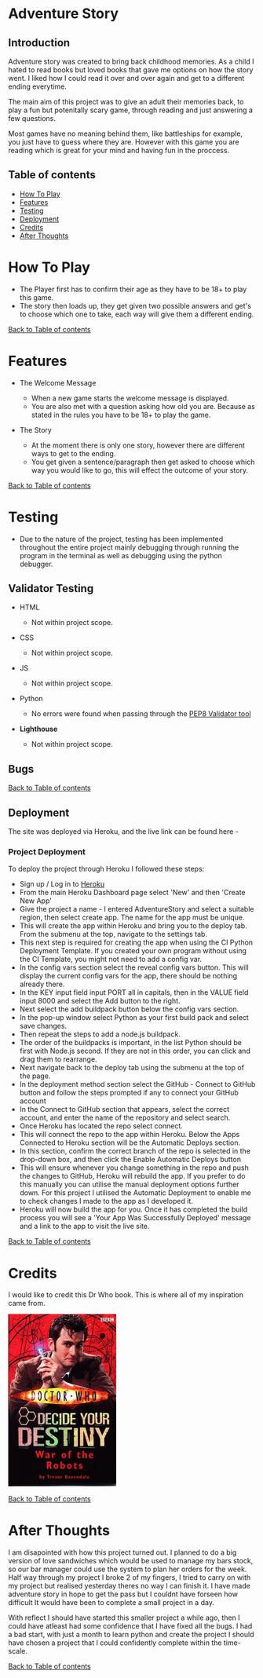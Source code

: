 # Adventure Story

## Introduction 

Adventure story was created to bring back childhood memories. As a child I hated to read books but loved books that gave me options on how the story went. I liked how I could read it over and over again and get to a different ending everytime.

The main aim of this project was to give an adult their memories back, to play a fun but potenitally scary game, through reading and just answering a few questions.

Most games have no meaning behind them, like battleships for example, you just have to guess where they are. However with this game you are reading which is great for your mind and having fun in the proccess.

## Table of contents
* [How To Play](#How_To_Play)
* [Features](#Features)
* [Testing](#Testing)
* [Deployment](#Deployment)
* [Credits](#Credits)
* [After Thoughts](#After_Thoughts)

# How To Play

- The Player first has to confirm their age as they have to be 18+ to play this game.
- The story then loads up, they get given two possible answers and get's to choose which one to take, each way will give them a different ending.


[Back to Table of contents](#table-of-contents)

# Features
- The Welcome Message
    - When a new game starts the welcome message is displayed.
    - You are also met with a question asking how old you are. Because as stated in the rules you have to be 18+ to play the game.

- The Story
    - At the moment there is only one story, however there are different ways to get to the ending.
    - You get given a sentence/paragraph then get asked to choose which way you would like to go, this will effect the outcome of your story.

[Back to Table of contents](#table-of-contents)

# Testing
- Due to the nature of the project, testing has been implemented throughout the entire project mainly debugging through running the program in the terminal as well as debugging using the python debugger.

## Validator Testing

- HTML
    - Not within project scope.

- CSS
    - Not within project scope.

- JS
    - Not within project scope.

- Python
    - No errors were found when passing through the [PEP8 Validator tool](http://pep8online.com/)

- **Lighthouse**

    - Not within project scope.

## Bugs


[Back to Table of contents](#table-of-contents)

## Deployment
The site was deployed via Heroku, and the live link can be found here - 

### Project Deployment
To deploy the project through Heroku I followed these steps:
- Sign up / Log in to [Heroku](https://www.heroku.com/)
- From the main Heroku Dashboard page select 'New' and then 'Create New App'
- Give the project a name - I entered AdventureStory and select a suitable region, then select create app. The name for the app must be unique.
- This will create the app within Heroku and bring you to the deploy tab. From the submenu at the top, navigate to the settings tab.
- This next step is required for creating the app when using the CI Python Deployment Template. If you created your own program without using the CI Template, you might not need to add a config var.
- In the config vars section select the reveal config vars button. This will display the current config vars for the app, there should be nothing already there.
- In the KEY input field input PORT all in capitals, then in the VALUE field input 8000 and select the Add button to the right.
- Next select the add buildpack button below the config vars section.
- In the pop-up window select Python as your first build pack and select save changes.
- Then repeat the steps to add a node.js buildpack.
- The order of the buildpacks is important, in the list Python should be first with Node.js second. If they are not in this order, you can click and drag them to rearrange.
- Next navigate back to the deploy tab using the submenu at the top of the page.
- In the deployment method section select the GitHub - Connect to GitHub button and follow the steps prompted if any to connect your GitHub account
- In the Connect to GitHub section that appears, select the correct account, and enter the name of the repository and select search.
- Once Heroku has located the repo select connect.
- This will connect the repo to the app within Heroku. Below the Apps Connected to Heroku section will be the Automatic Deploys section.
- In this section, confirm the correct branch of the repo is selected in the drop-down box, and then click the Enable Automatic Deploys button
- This will ensure whenever you change something in the repo and push the changes to GitHub, Heroku will rebuild the app. If you prefer to do this manually you can utilise the manual deployment options further down. For this project I utilised the Automatic Deployment to enable me to check changes I made to the app as I developed it.
- Heroku will now build the app for you. Once it has completed the build process you will see a 'Your App Was Successfully Deployed' message and a link to the app to visit the live site.

[Back to Table of contents](#table-of-contents)

# Credits
I would like to credit this Dr Who book. This is where all of my inspiration came from. 

![Dr Who Book](assets/images/drwho-adventure.jpeg)

[Back to Table of contents](#table-of-contents)

# After Thoughts

I am disapointed with how this project turned out. I planned to do a big version of love sandwiches which would be used to manage my bars stock, so our bar manager could use the system to plan her orders for the week. Half way through my project I broke 2 of my fingers, I tried to carry on with my project but realised yesterday theres no way I can finish it. I have made adventure story in hope to get the pass but I couldnt have forseen how difficult It would have been to complete a small project in a day. 

With reflect I should have started this smaller project a while ago, then I could have atleast had some confidence that I have fixed all the bugs. I had a bad start, with just a month to learn python and create the project I should have chosen a project that I could confidently complete within the time-scale.

[Back to Table of contents](#table-of-contents)